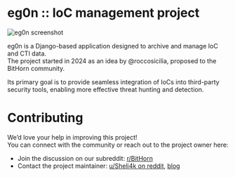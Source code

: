 # eg0n :: IoC management project

![eg0n screenshot](blob:https://github.com/fead89ca-ce55-4c51-8810-8738ddac357f)

eg0n is a Django-based application designed to archive and manage IoC and CTI data.  
The project started in 2024 as an idea by @roccosicilia, proposed to the BitHorn community.  

Its primary goal is to provide seamless integration of IoCs into third-party security tools, enabling more effective threat hunting and detection.

# Contributing

We’d love your help in improving this project!  
You can connect with the community or reach out to the project owner here:

- Join the discussion on our subreddit: [r/BitHorn](https://www.reddit.com/r/BitHorn)  
- Contact the project maintainer: [u/Sheli4k on reddit](https://www.reddit.com/user/Sheli4k), [blog](https://www.roccosicilia.com/about)